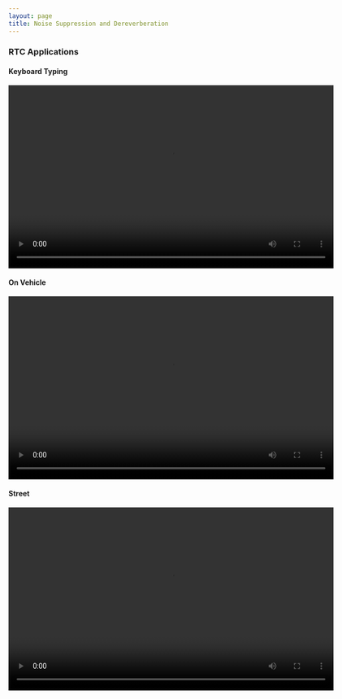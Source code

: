 ```yaml
---
layout: page
title: Noise Suppression and Dereverberation
---
```

### RTC Applications
#### Keyboard Typing
<video width="640" height="360" controls>
  <source src="https://xz725.github.io/resources/SE/DNS/GDNS/DNS_1.mov" type="video/mp4">
</video>

#### On Vehicle
<video width="640" height="360" controls>
  <source src="https://xz725.github.io/resources/SE/DNS/GDNS/DNS_2.mov" type="video/mp4">
</video>

#### Street
<video width="640" height="360" controls>
  <source src="https://xz725.github.io/resources/SE/DNS/GDNS/DNS_3.mov" type="video/mp4">
</video>

